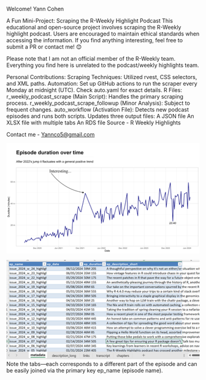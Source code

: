 Welcome!
Yann Cohen

A Fun Mini-Project: Scraping the R-Weekly Highlight Podcast
This educational and open-source project involves scraping the R-Weekly highlight podcast. Users are encouraged to maintain ethical standards when accessing the information. If you find anything interesting, feel free to submit a PR or contact me! 😊

Please note that I am not an official member of the R-Weekly team. Everything you find here is unrelated to the podcast/weekly highlights team.

Personal Contributions:
Scraping Techniques:
Utilized rvest, CSS selectors, and XML paths.
Automation:
Set up GitHub actions to run the scraper every Monday at midnight (UTC). Check auto.yaml for exact details.
R Files:
r_weekly_podcast_scrape (Main Script):
Handles the primary scraping process.
r_weekly_podcast_scrape_followup (Minor Analysis):
Subject to frequent changes.
auto_workflow (Activation File):
Detects new podcast episodes and runs both scripts.
Updates three output files:
A JSON file
An XLSX file with multiple tabs
An RDS file
Source - R Weekly Highlights

Contact me - Yannco5@gmail.com

![Episode Duration Over Time](episode_duration.png)

![Preview of the XL Workbook](xl_preview.png)
Note the tabs—each corresponds to a different part of the episode and can be easily joined via the primary key ep_name (episode name).